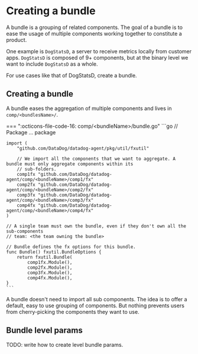 # Creating a bundle

A bundle is a grouping of related components. The goal of a bundle is to ease the usage of multiple components working together to constitute a product.

One example is `DogStatsD`, a server to receive metrics locally from customer apps. `DogStatsD` is composed of 9+
components, but at the binary level we want to include `DogStatsD` as a whole.

For use cases like that of DogStatsD, create a bundle.

## Creating a bundle

A bundle eases the aggregation of multiple components and lives in `comp/<bundlesName>/`.

=== ":octicons-file-code-16: comp/&lt;bundleName&gt;/bundle.go"
    ```go
    // Package <bundleName> ...
    package <bundleName>

    import (
        "github.com/DataDog/datadog-agent/pkg/util/fxutil"

        // We import all the components that we want to aggregate. A bundle must only aggregate components within its
        // sub-folders.
        comp1fx "github.com/DataDog/datadog-agent/comp/<bundleName>/comp1/fx"
        comp2fx "github.com/DataDog/datadog-agent/comp/<bundleName>/comp2/fx"
        comp3fx "github.com/DataDog/datadog-agent/comp/<bundleName>/comp3/fx"
        comp4fx "github.com/DataDog/datadog-agent/comp/<bundleName>/comp4/fx"
    )

    // A single team must own the bundle, even if they don't own all the sub-components
    // team: <the team owning the bundle>

    // Bundle defines the fx options for this bundle.
    func Bundle() fxutil.BundleOptions {
        return fxutil.Bundle(
            comp1fx.Module(),
            comp2fx.Module(),
            comp3fx.Module(),
            comp4fx.Module(),
    }
    ```

A bundle doesn't need to import all sub components. The idea is to offer a default, easy to use grouping of components.
But nothing prevents users from cherry-picking the components they want to use.

## Bundle level params

TODO: write how to create level bundle params.
